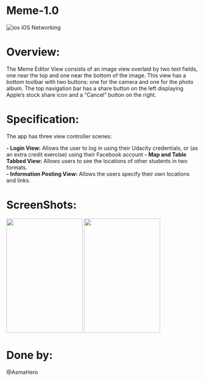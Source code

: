 # Meme-1.0
![ios](https://user-images.githubusercontent.com/48783969/59655094-cc02ab80-91a1-11e9-885c-94199339fc21.png)
iOS Networking

# Overview:
The Meme Editor View consists of an image view overlaid by two text fields, one near the top and one near the bottom of the image. This view has a bottom toolbar with two buttons: one for the camera and one for the photo album. The top navigation bar has a share button on the left displaying Apple’s stock share icon and a “Cancel” button on the right.

# Specification:
The app has three view controller scenes:

**- Login View:** Allows the user to log in using their Udacity credentials, or (as an extra credit exercise) using their Facebook account
**-  Map and Table Tabbed View:** Allows users to see the locations of other students in two formats.  
**- Information Posting View:** Allows the users specify their own locations and links.

# ScreenShots:

<img src="https://lh6.googleusercontent.com/svtwH9EvH-QUYmkPrxIv-pLYZ-yezDW66BFqHR0DNT-QzO10oUnvDjssloCcqXG88uNSz72MPbNZc7N1k0VXJ411kW3wY3r8o3Iom_e3A4oSQj8Bceb8Mrplv_E4TJ617bdQDw" width="200" height="300"> <img src="https://lh5.googleusercontent.com/oG8HykbbzvbHZucdW3ZgSYG2g2XlkgUgZhRSPSn1kYZxl4_zTvW8qQGXVQnxEYVTZAGADs9Eyjh896mVhtJPbc_8JM-glwyGJEgecftGLWGlqXeBEycK4bWxIs5zc5cCif60VQ" width="200" height="300"> 


# Done by:
@AsmaHero
